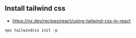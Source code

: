 

## Install tailwind css
* https://nx.dev/recipes/react/using-tailwind-css-in-react

```shell
npx tailwindcss init -p
```



